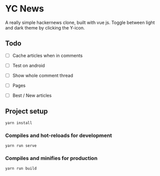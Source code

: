 # YC News

A really simple hackernews clone, built with vue js.
Toggle between light and dark theme by clicking the Y-icon.


## Todo
- [ ] Cache  articles when in comments
- [ ] Test on android
- [ ] Show whole comment thread
- [ ] Pages
- [ ] Best / New articles


## Project setup
```
yarn install
```

### Compiles and hot-reloads for development
```
yarn run serve
```

### Compiles and minifies for production
```
yarn run build
```

